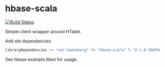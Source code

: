 hbase-scala
===========
[![Build Status](https://travis-ci.org/hamnis/hbase-scala.png?branch=master)](https://travis-ci.org/hamnis/hbase-scala)


Simple client wrapper around HTable.

Add sbt dependencies

```scala
libraryDependencies += "net.hamnaberg" %% "hbase-scala" % "0.1.0-SNAPSHOT"
```

See hbase.example.Main for usage.
